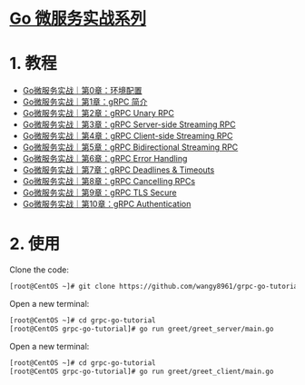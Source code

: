 # [Go 微服务实战系列](http://www.madmalls.com/blog/category/go-microservices/)


# 1. 教程

- [Go微服务实战｜第0章：环境配置](http://www.madmalls.com/blog/post/grpc-setup-go-dependencies/)
- [Go微服务实战｜第1章：gRPC 简介](http://www.madmalls.com/blog/post/what-is-grpc/)
- [Go微服务实战｜第2章：gRPC Unary RPC](http://www.madmalls.com/blog/post/grpc-unary-rpc/)
- [Go微服务实战｜第3章：gRPC Server-side Streaming RPC](http://www.madmalls.com/blog/post/grpc-server-streaming-rpc/)
- [Go微服务实战｜第4章：gRPC Client-side Streaming RPC](http://www.madmalls.com/blog/post/grpc-client-streaming-rpc/)
- [Go微服务实战｜第5章：gRPC Bidirectional Streaming RPC](http://www.madmalls.com/blog/post/grpc-bidirectional-streaming-rpc/)
- [Go微服务实战｜第6章：gRPC Error Handling](http://www.madmalls.com/blog/post/grpc-error-handling/)
- [Go微服务实战｜第7章：gRPC Deadlines & Timeouts](http://www.madmalls.com/blog/post/grpc-deadline/)
- [Go微服务实战｜第8章：gRPC Cancelling RPCs](http://www.madmalls.com/blog/post/grpc-cancel/)
- [Go微服务实战｜第9章：gRPC TLS Secure](https://madmalls.com/blog/post/grpc-enable-tls/)
- [Go微服务实战｜第10章：gRPC Authentication](https://madmalls.com/blog/post/grpc-authentication/)


# 2. 使用

Clone the code:

```bash
[root@CentOS ~]# git clone https://github.com/wangy8961/grpc-go-tutorial.git
```

Open a new terminal:

```bash
[root@CentOS ~]# cd grpc-go-tutorial
[root@CentOS grpc-go-tutorial]# go run greet/greet_server/main.go
```

Open a new terminal:

```bash
[root@CentOS ~]# cd grpc-go-tutorial
[root@CentOS grpc-go-tutorial]# go run greet/greet_client/main.go
```
